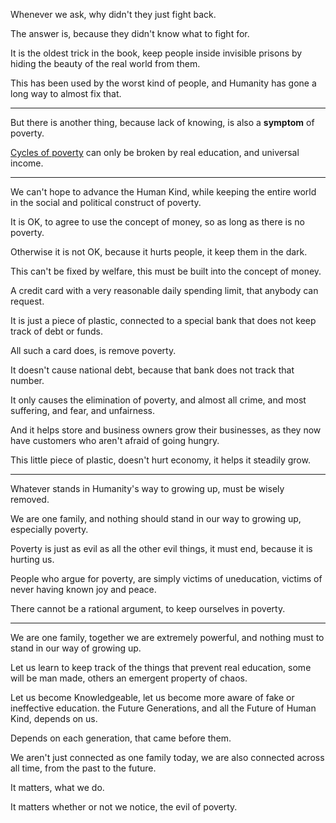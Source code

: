 Whenever we ask,
why didn't they just fight back.

The answer is,
because they didn't know what to fight for.

It is the oldest trick in the book,
keep people inside invisible prisons by hiding the beauty of the real world from them.

This has been used by the worst kind of people,
and Humanity has gone a long way to almost fix that.


---

But there is another thing,
because lack of knowing, is also a __symptom__ of poverty.

[Cycles of poverty][1] can only be broken
by real education, and universal income.

---

We can't hope to advance the Human Kind,
while keeping the entire world in the social and political construct of poverty.

It is OK, to agree to use the concept of money,
so as long as there is no poverty.

Otherwise it is not OK,
because it hurts people, it keep them in the dark.

This can't be fixed by welfare,
this must be built into the concept of money.

A credit card with a very reasonable daily spending limit,
that anybody can request.

It is just a piece of plastic,
connected to a special bank that does not keep track of debt or funds.

All such a card does,
is remove poverty.

It doesn't cause national debt,
because that bank does not track that number.

It only causes the elimination of poverty,
and almost all crime, and most suffering, and fear, and unfairness.

And it helps store and business owners grow their businesses,
as they now have customers who aren't afraid of going hungry.

This little piece of plastic, doesn't hurt economy,
it helps it steadily grow.

---

Whatever stands in Humanity's way to growing up,
must be wisely removed.

We are one family,
and nothing should stand in our way to growing up, especially poverty.

Poverty is just as evil as all the other evil things,
it must end, because it is hurting us.

People who argue for poverty,
are simply victims of uneducation, victims of never having known joy and peace.

There cannot be a rational argument,
to keep ourselves in poverty.

---

We are one family, together we are extremely powerful,
and nothing must to stand in our way of growing up.

Let us learn to keep track of the things that prevent real education,
some will be man made, others an emergent property of chaos.

Let us become Knowledgeable, let us become more aware of fake or ineffective education.
the Future Generations, and all the Future of Human Kind, depends on us.

Depends on each generation,
that came before them.

We aren't just connected as one family today,
we are also connected across all time, from the past to the future.

It matters,
what we do.

It matters whether or not we notice,
the evil of poverty.


[1]: https://www.youtube.com/watch?v=vvlozhvQPJw
